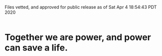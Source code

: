 Files vetted, and approved for public release as of Sat Apr  4 18:54:43 PDT 2020<br><br><h1>Together we are power, and power can save a life.</h1>
